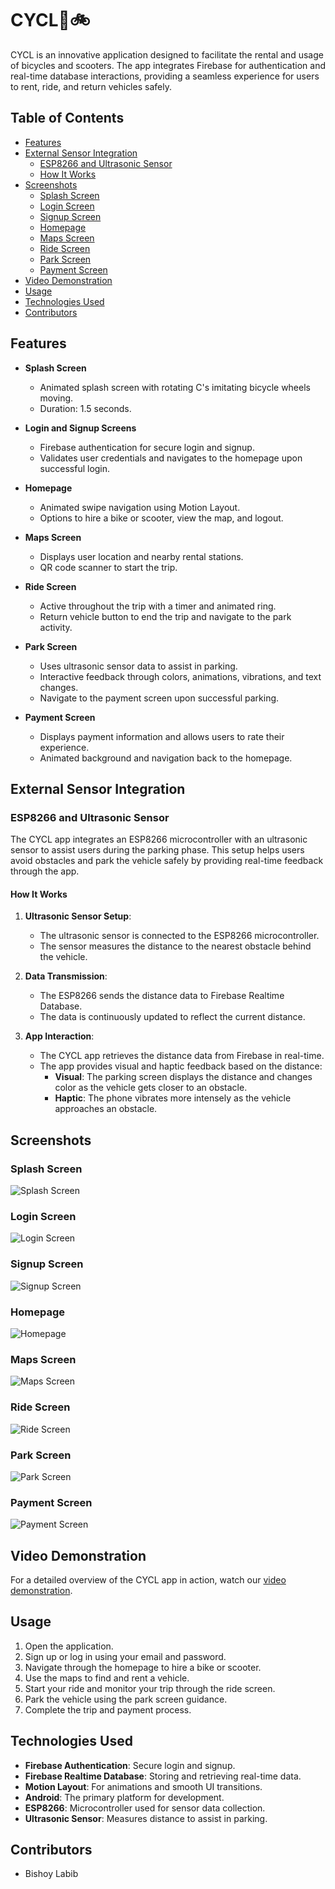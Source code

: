 # **CYCL**🌳🚲

CYCL is an innovative application designed to facilitate the rental and usage of bicycles and scooters. The app integrates Firebase for authentication and real-time database interactions, providing a seamless experience for users to rent, ride, and return vehicles safely.

## Table of Contents

- [Features](#features)
- [External Sensor Integration](#external-sensor-integration)
  - [ESP8266 and Ultrasonic Sensor](#esp8266-and-ultrasonic-sensor)
  - [How It Works](#how-it-works)
- [Screenshots](#screenshots)
  - [Splash Screen](#splash-screen)
  - [Login Screen](#login-screen)
  - [Signup Screen](#signup-screen)
  - [Homepage](#homepage)
  - [Maps Screen](#maps-screen)
  - [Ride Screen](#ride-screen)
  - [Park Screen](#park-screen)
  - [Payment Screen](#payment-screen)
- [Video Demonstration](#video-demonstration)
- [Usage](#usage)
- [Technologies Used](#technologies-used)
- [Contributors](#contributors)

## Features

- **Splash Screen**
  - Animated splash screen with rotating C's imitating bicycle wheels moving.
  - Duration: 1.5 seconds.

- **Login and Signup Screens**
  - Firebase authentication for secure login and signup.
  - Validates user credentials and navigates to the homepage upon successful login.

- **Homepage**
  - Animated swipe navigation using Motion Layout.
  - Options to hire a bike or scooter, view the map, and logout.

- **Maps Screen**
  - Displays user location and nearby rental stations.
  - QR code scanner to start the trip.

- **Ride Screen**
  - Active throughout the trip with a timer and animated ring.
  - Return vehicle button to end the trip and navigate to the park activity.

- **Park Screen**
  - Uses ultrasonic sensor data to assist in parking.
  - Interactive feedback through colors, animations, vibrations, and text changes.
  - Navigate to the payment screen upon successful parking.

- **Payment Screen**
  - Displays payment information and allows users to rate their experience.
  - Animated background and navigation back to the homepage.

## External Sensor Integration

### ESP8266 and Ultrasonic Sensor

The CYCL app integrates an ESP8266 microcontroller with an ultrasonic sensor to assist users during the parking phase. This setup helps users avoid obstacles and park the vehicle safely by providing real-time feedback through the app.

#### How It Works

1. **Ultrasonic Sensor Setup**:
   - The ultrasonic sensor is connected to the ESP8266 microcontroller.
   - The sensor measures the distance to the nearest obstacle behind the vehicle.

2. **Data Transmission**:
   - The ESP8266 sends the distance data to Firebase Realtime Database.
   - The data is continuously updated to reflect the current distance.

3. **App Interaction**:
   - The CYCL app retrieves the distance data from Firebase in real-time.
   - The app provides visual and haptic feedback based on the distance:
     - **Visual**: The parking screen displays the distance and changes color as the vehicle gets closer to an obstacle.
     - **Haptic**: The phone vibrates more intensely as the vehicle approaches an obstacle.

## Screenshots

### Splash Screen
![Splash Screen](https://github.com/Bishoylabib/Cycl/assets/65047880/21e07746-62a3-4f67-8acc-ce1119f2370a)

### Login Screen
![Login Screen](https://github.com/Bishoylabib/Cycl/assets/65047880/9408ff2c-88d7-4c95-a482-81906f7425ae)

### Signup Screen
![Signup Screen](https://github.com/Bishoylabib/Cycl/assets/65047880/9044cf7c-3e72-4271-8c03-217fbc644da8)

### Homepage
![Homepage](https://github.com/Bishoylabib/Cycl/assets/65047880/c0dea2a1-428b-4230-adb3-58bf3e3b396c)

### Maps Screen
![Maps Screen](https://github.com/Bishoylabib/Cycl/assets/65047880/985b3ee7-4870-43b5-9cf7-a20edad460d9)

### Ride Screen
![Ride Screen](https://github.com/Bishoylabib/Cycl/assets/65047880/b9285c46-b385-4bcf-b868-8896cea6e42c)

### Park Screen
![Park Screen](https://github.com/Bishoylabib/Cycl/assets/65047880/680653c9-eef8-47cd-a428-aa8e5b8be60f)

### Payment Screen
![Payment Screen](https://github.com/Bishoylabib/Cycl/assets/65047880/5efff0ed-1cb3-4e4f-a043-e981ad31f35f)

## Video Demonstration

For a detailed overview of the CYCL app in action, watch our [video demonstration](https://github.com/Bishoylabib/Cycl/assets/65047880/aa253099-a0dd-4500-8d23-93797aa78f83).

## Usage

1. Open the application.
2. Sign up or log in using your email and password.
3. Navigate through the homepage to hire a bike or scooter.
4. Use the maps to find and rent a vehicle.
5. Start your ride and monitor your trip through the ride screen.
6. Park the vehicle using the park screen guidance.
7. Complete the trip and payment process.

## Technologies Used

- **Firebase Authentication**: Secure login and signup.
- **Firebase Realtime Database**: Storing and retrieving real-time data.
- **Motion Layout**: For animations and smooth UI transitions.
- **Android**: The primary platform for development.
- **ESP8266**: Microcontroller used for sensor data collection.
- **Ultrasonic Sensor**: Measures distance to assist in parking.

## Contributors

- Bishoy Labib
